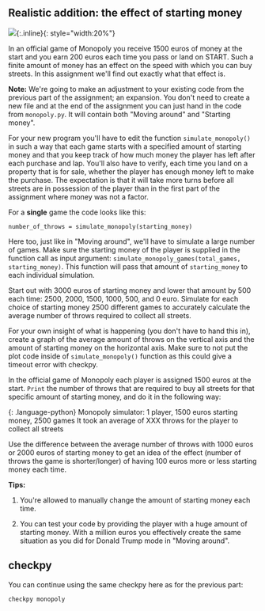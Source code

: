 ## Realistic addition: the effect of starting money

![](GoldenDollar.png){:.inline}{: style="width:20%"}

In an official game of Monopoly you receive 1500 euros of money at the start and you earn 200 euros each time you pass or land on START. Such a finite amount of money has an effect on the speed with which you can buy streets. In this assignment we'll find out exactly what that effect is.

**Note:** We're going to make an adjustment to your existing code from the previous part of the assignment; an expansion. You don't need to create a new file and at the end of the assignment you can just hand in the code from `monopoly.py`. It will contain both "Moving around" and "Starting money".

For your new program you'll have to edit the function `simulate_monopoly()` in such a way that each game starts with a specified amount of starting money and that you keep track of how much money the player has left after each purchase and lap. You'll also have to verify, each time you land on a property that is for sale, whether the player has enough money left to make the purchase. The expectation is that it will take more turns before all streets are in possession of the player than in the first part of the assignment where money was not a factor.

For a **single** game the code looks like this:

    number_of_throws = simulate_monopoly(starting_money)

Here too, just like in "Moving around", we'll have to simulate a large number of games. Make sure the starting money of the player is supplied in the function call as input argument: `simulate_monopoly_games(total_games, starting_money)`. This function will pass that amount of `starting_money` to each individual simulation.

Start out with 3000 euros of starting money and lower that amount by 500 each time: 2500, 2000, 1500, 1000, 500, and 0 euro. Simulate for each choice of starting money 2500 different games to accurately calculate the average number of throws required to collect all streets.

For your own insight of what is happening (you don't have to hand this in), create a graph of the average amount of throws on the vertical axis and the amount of starting money on the horizontal axis. Make sure to not put the plot code inside of `simulate_monopoly()` function as this could give a timeout error with checkpy.

In the official game of Monopoly each player is assigned 1500 euros at the start. `Print` the number of throws that are required to buy all streets for that specific amount of starting money, and do it in the following way:

{: .language-python}
	Monopoly simulator: 1 player, 1500 euros starting money, 2500 games
    It took an average of XXX throws for the player to collect all streets

Use the difference between the average number of throws with 1000 euros or 2000 euros of starting money to get an idea of the effect (number of throws the game is shorter/longer) of having 100 euros more or less starting money each time.

**Tips:**

   1. You're allowed to manually change the amount of starting money each time.

   2. You can test your code by providing the player with a huge amount of starting money. With a million euros you effectively create the same situation as you did for Donald Trump mode in "Moving around".

## checkpy

You can continue using the same checkpy here as for the previous part:

    checkpy monopoly
